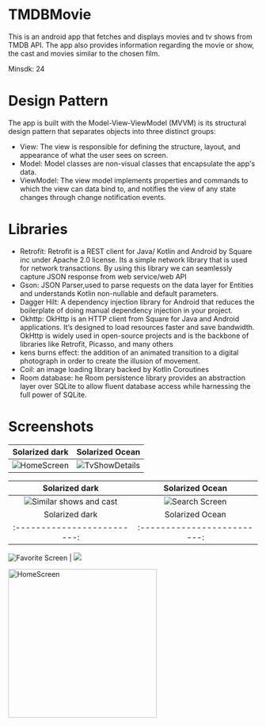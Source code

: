 # TMDBMovie
This is an android app that fetches and displays movies and tv shows from TMDB API. The app also provides information regarding the movie or show, the cast and movies similar to the chosen film.

Minsdk: 24

# Design Pattern
The app is built with the Model-View-ViewModel (MVVM) is its structural design pattern that separates objects into three distinct groups:
- View: The view is responsible for defining the structure, layout, and appearance of what the user sees on screen.
- Model: Model classes are non-visual classes that encapsulate the app's data.
- ViewModel: The view model implements properties and commands to which the view can data bind to, and notifies the view of any state changes through change notification events.

# Libraries
- Retrofit: Retrofit is a REST client for Java/ Kotlin and Android by Square inc under Apache 2.0 license. Its a simple network library that is used for network transactions. By using this library we can seamlessly capture JSON response from web service/web API
- Gson: JSON Parser,used to parse requests on the data layer for Entities and understands Kotlin non-nullable and default parameters.
- Dagger Hilt:  A dependency injection library for Android that reduces the boilerplate of doing manual dependency injection in your project.
- Okhttp: OkHttp is an HTTP client from Square for Java and Android applications. It’s designed to load resources faster and save bandwidth. OkHttp is widely used in open-source projects and is the backbone of libraries like Retrofit, Picasso, and many others
- kens burns effect: the addition of an animated transition to a digital photograph in order to create the illusion of movement.
- Coil: an image loading library backed by Kotlin Coroutines
- Room database: he Room persistence library provides an abstraction layer over SQLite to allow fluent database access while harnessing the full power of SQLite.

# Screenshots
Solarized dark             |  Solarized Ocean  
:-------------------------:|:-------------------------:
![HomeScreen](https://github.com/Mashnjogu/TMDBMovie/assets/45306598/68d85a57-a040-47fb-bb92-eb7ac25c9713) |  ![TvShowDetails](https://github.com/Mashnjogu/TMDBMovie/assets/45306598/1775b7c3-6199-42d7-9324-d40e049228ea)

Solarized dark             |  Solarized Ocean
:-------------------------:|:-------------------------:
![Similar shows and cast](https://github.com/Mashnjogu/TMDBMovie/assets/45306598/418dc377-b2a7-44c9-9d24-53dcb2db80de) |  ![Search Screen](https://github.com/Mashnjogu/TMDBMovie/assets/45306598/b5c89650-2e05-44ff-94f2-6c771a71188c)
Solarized dark             |  Solarized Ocean
:-------------------------:|:-------------------------:
 ![Favorite Screen](https://github.com/Mashnjogu/TMDBMovie/assets/45306598/fcbb163d-afd9-4cb4-a6ba-5ea0fe04e7bd)
 |  ![](https://...Ocean.png)

 <img src="https://github.com/Mashnjogu/TMDBMovie/assets/45306598/68d85a57-a040-47fb-bb92-eb7ac25c9713" alt="HomeScreen" width="300px">






